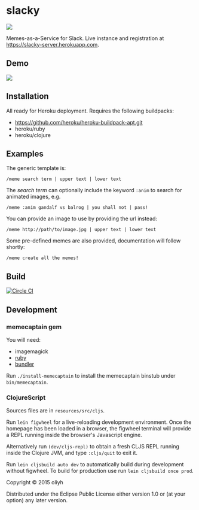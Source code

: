 # slacky

![](resources/public/images/slacky-logo.png?raw=true)

Memes-as-a-Service for Slack. Live instance and registration at https://slacky-server.herokuapp.com.

## Demo

![](resources/public/images/memes-on-slack.gif?raw=true)

## Installation

All ready for Heroku deployment. Requires the following buildpacks:
- https://github.com/heroku/heroku-buildpack-apt.git
- heroku/ruby
- heroku/clojure

## Examples

The generic template is:

`/meme search term | upper text | lower text`

The _search term_ can optionally include the keyword `:anim` to search for animated images, e.g.

`/meme :anim gandalf vs balrog | you shall not | pass!`

You can provide an image to use by providing the url instead:

`/meme http://path/to/image.jpg | upper text | lower text`

Some pre-defined memes are also provided, documentation will follow shortly:

`/meme create all the memes!`

## Build
[![Circle CI](https://circleci.com/gh/oliyh/slacky.svg?style=svg)](https://circleci.com/gh/oliyh/slacky)

## Development

### memecaptain gem

You will need:
- imagemagick
- [ruby](https://github.com/rbenv/rbenv)
- [bundler](https://bundler.io/)

Run `./install-memecaptain` to install the memecaptain binstub under `bin/memecaptain`.

### ClojureScript

Sources files are in `resources/src/cljs`.

Run `lein figwheel` for a live-reloading development environment. Once the homepage has been loaded
in a browser, the figwheel terminal will provide a REPL running inside the browser's Javascript engine.

Alternatively run `(dev/cljs-repl)` to obtain a fresh CLJS REPL running inside the Clojure JVM, and type `:cljs/quit` to exit it.

Run `lein cljsbuild auto dev` to automatically build during development without figwheel.
To build for production use run `lein cljsbuild once prod`.

Copyright © 2015  oliyh

Distributed under the Eclipse Public License either version 1.0 or (at
your option) any later version.
